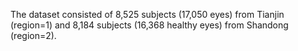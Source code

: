 The dataset consisted of 8,525 subjects (17,050 eyes) from Tianjin (region=1) and 8,184 subjects (16,368 healthy eyes) from Shandong (region=2).
